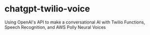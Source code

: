 # chatgpt-twilio-voice
Using OpenAI's API to make a conversational AI with Twilio Functions, Speech Recognition, and AWS Polly Neural Voices
